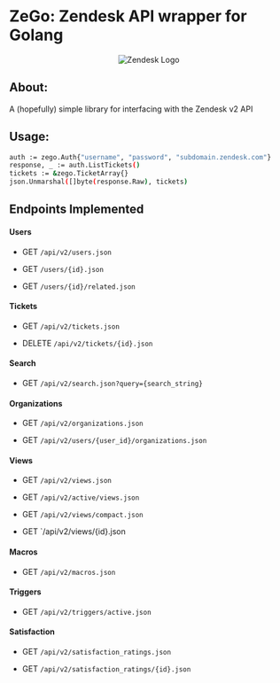 
ZeGo: Zendesk API wrapper for Golang
====================================

<p align="center">
  <img src="https://raw.githubusercontent.com/adamar/zego/master/doc/zendesk_logo.png" alt="Zendesk Logo"/>
</p>

## About:

A (hopefully) simple library for interfacing with the Zendesk v2 API


## Usage:

```sh
auth := zego.Auth{"username", "password", "subdomain.zendesk.com"}
response, _ := auth.ListTickets()
tickets := &zego.TicketArray{}
json.Unmarshal([]byte(response.Raw), tickets)
```


## Endpoints Implemented 


#### Users

- GET `/api/v2/users.json`

- GET `/users/{id}.json`
        
- GET `/users/{id}/related.json`


#### Tickets

- GET `/api/v2/tickets.json`

- DELETE `/api/v2/tickets/{id}.json`


#### Search

- GET `/api/v2/search.json?query={search_string}`


#### Organizations

- GET `/api/v2/organizations.json`

- GET `/api/v2/users/{user_id}/organizations.json`


#### Views

- GET `/api/v2/views.json`

- GET `/api/v2/active/views.json`

- GET `/api/v2/views/compact.json`

- GET `/api/v2/views/{id}.json


#### Macros

- GET `/api/v2/macros.json`


#### Triggers

- GET `/api/v2/triggers/active.json`


#### Satisfaction

- GET `/api/v2/satisfaction_ratings.json`

- GET `/api/v2/satisfaction_ratings/{id}.json`
